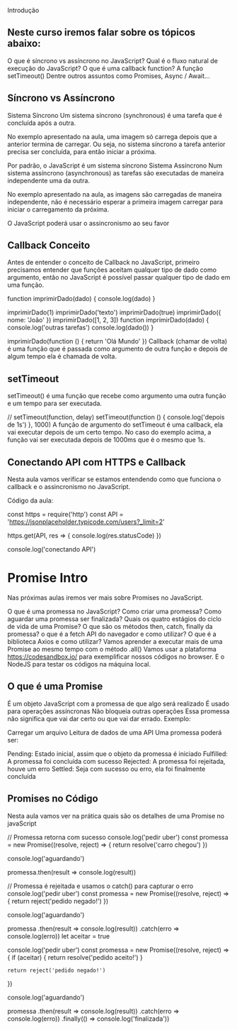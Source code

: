 Introdução

## Neste curso iremos falar sobre os tópicos abaixo:

O que é síncrono vs assíncrono no JavaScript?
Qual é o fluxo natural de execução do JavaScript?
O que é uma callback function?
A função setTimeout()
Dentre outros assuntos como Promises, Async / Await...

## Síncrono vs Assíncrono

Sistema Síncrono
Um sistema síncrono (synchronous) é uma tarefa que é concluída após a outra.

No exemplo apresentado na aula, uma imagem só carrega depois que a anterior termina de carregar. Ou seja, no sistema síncrono a tarefa anterior precisa ser concluída, para então iniciar a próxima.

Por padrão, o JavaScript é um sistema síncrono
Sistema Assíncrono
Num sistema assíncrono (asynchronous) as tarefas são executadas de maneira independente uma da outra.

No exemplo apresentado na aula, as imagens são carregadas de maneira independente, não é necessário esperar a primeira imagem carregar para iniciar o carregamento da próxima.

O JavaScript poderá usar o assincronismo ao seu favor

## Callback Conceito

Antes de entender o conceito de Callback no JavaScript, primeiro precisamos entender que funções aceitam qualquer tipo de dado como argumento, então no JavaScript é possível passar qualquer tipo de dado em uma função.

function imprimirDado(dado) {
console.log(dado)
}

imprimirDado(1)
imprimirDado('texto')
imprimirDado(true)
imprimirDado({ nome: 'João' })
imprimirDado([1, 2, 3])
function imprimirDado(dado) {
console.log('outras tarefas')
console.log(dado())
}

imprimirDado(function () {
return 'Olá Mundo'
})
Callback (chamar de volta) é uma função que é passada como argumento de outra função e depois de algum tempo ela é chamada de volta.

## setTimeout

setTimeout() é uma função que recebe como argumento uma outra função e um tempo para ser executada.

// setTimeout(function, delay)
setTimeout(function () {
console.log('depois de 1s')
}, 1000)
A função de argumento do setTimeout é uma callback, ela vai executar depois de um certo tempo. No caso do exemplo acima, a função vai ser executada depois de 1000ms que é o mesmo que 1s.

## Conectando API com HTTPS e Callback

Nesta aula vamos verificar se estamos entendendo como que funciona o callback e o assincronismo no JavaScript.

Código da aula:

const https = require('http')
const API = 'https://jsonplaceholder.typicode.com/users?_limit=2'

https.get(API, res => {
console.log(res.statusCode)
})

console.log('conectando API')

# Promise Intro

Nas próximas aulas iremos ver mais sobre Promises no JavaScript.

O que é uma promessa no JavaScript?
Como criar uma promessa?
Como aguardar uma promessa ser finalizada?
Quais os quatro estágios do ciclo de vida de uma Promise?
O que são os métodos then, catch, finally da promessa?
o que é a fetch API do navegador e como utilizar?
O que é a biblioteca Axios e como utilizar?
Vamos aprender a executar mais de uma Promise ao mesmo tempo com o método .all()
Vamos usar a plataforma https://codesandbox.io/ para exemplificar nossos códigos no browser.
E o NodeJS para testar os códigos na máquina local.

## O que é uma Promise

É um objeto JavaScript com a promessa de que algo será realizado
É usado para operações assíncronas
Não bloqueia outras operações
Essa promessa não significa que vai dar certo ou que vai dar errado.
Exemplo:

Carregar um arquivo
Leitura de dados de uma API
Uma promessa poderá ser:

Pending: Estado inicial, assim que o objeto da promessa é iniciado
Fulfilled: A promessa foi concluída com sucesso
Rejected: A promessa foi rejeitada, houve um erro
Settled: Seja com sucesso ou erro, ela foi finalmente concluída

## Promises no Código

Nesta aula vamos ver na prática quais são os detalhes de uma Promise no javaScript

// Promessa retorna com sucesso
console.log('pedir uber')
const promessa = new Promise((resolve, reject) => {
return resolve('carro chegou')
})

console.log('aguardando')

promessa.then(result => console.log(result))

// Promessa é rejeitada e usamos o catch() para capturar o erro
console.log('pedir uber')
const promessa = new Promise((resolve, reject) => {
return reject('pedido negado!')
})



console.log('aguardando')

promessa
.then(result => console.log(result))
.catch(erro => console.log(erro))
let aceitar = true

console.log('pedir uber')
const promessa = new Promise((resolve, reject) => {
if (aceitar) {
return resolve('pedido aceito!')
}

    return reject('pedido negado!')

})

console.log('aguardando')

promessa
.then(result => console.log(result))
.catch(erro => console.log(erro))
.finally(() => console.log('finalizada'))
